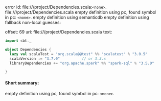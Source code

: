 error id: file://<WORKSPACE>/project/Dependencies.scala:`<none>`.
file://<WORKSPACE>/project/Dependencies.scala
empty definition using pc, found symbol in pc: `<none>`.
empty definition using semanticdb
empty definition using fallback
non-local guesses:

offset: 69
uri: file://<WORKSPACE>/project/Dependencies.scala
text:
```scala
import sbt._

object Dependencies {
  lazy val scalaTest = "org.scala@@test" %% "scalatest" % "3.0.5"
  scalaVersion := "3.7.0"          // or 3.3.x
  libraryDependencies += "org.apache.spark" %% "spark-sql" % "3.5.0"

}

```


#### Short summary: 

empty definition using pc, found symbol in pc: `<none>`.